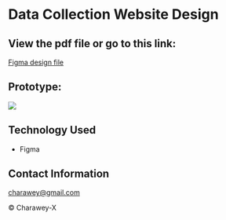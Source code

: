 # Data Collection Website Design


## View the pdf file or go to this link:

[Figma design file](https://www.figma.com/file/IurlVopAWYSmFCEgCU82Zd/Data-Collection-Tool?node-id=0%3A1&t=fajlcrie7a1qcXLK-1)


## Prototype:


[![](screenshot.png|width=100)](https://www.figma.com/proto/IurlVopAWYSmFCEgCU82Zd/Data-Collection-Tool?node-id=2-2&scaling=scale-down&page-id=0%3A1&starting-point-node-id=2%3A2)


## Technology Used
- Figma


## Contact Information

<a href="mailto:charawey@gmail.com">charawey@gmail.com</a>



© Charawey-X
